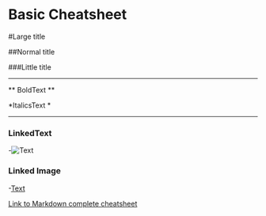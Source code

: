 # Basic Cheatsheet

#Large title

##Normal title

###Little title

------
** BoldText **

*ItalicsText *

------
### LinkedText
-![Text](ImageLink "Link's title")

### Linked Image
-[Text](link "Link's title") 

[Link to Markdown complete cheatsheet](https://github.com/adam-p/markdown-here/wiki/Markdown-Cheatsheet#images "Markdown Cheatsheet")

